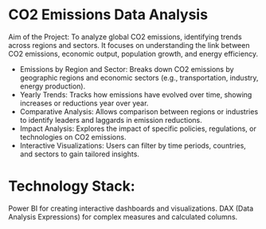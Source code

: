 # CO2 Emissions Data Analysis
Aim of the Project: To analyze global CO2 emissions, identifying trends across regions and sectors. It focuses on understanding the link between CO2 emissions, economic output, population growth, and energy efficiency.
- Emissions by Region and Sector: Breaks down CO2 emissions by geographic regions and economic sectors (e.g., transportation, industry, energy production).
- Yearly Trends: Tracks how emissions have evolved over time, showing increases or reductions year over year.
- Comparative Analysis: Allows comparison between regions or industries to identify leaders and laggards in emission reductions.
- Impact Analysis: Explores the impact of specific policies, regulations, or technologies on CO2 emissions.
- Interactive Visualizations: Users can filter by time periods, countries, and sectors to gain tailored insights.
  
# Technology Stack:
Power BI for creating interactive dashboards and visualizations.
DAX (Data Analysis Expressions) for complex measures and calculated columns.
